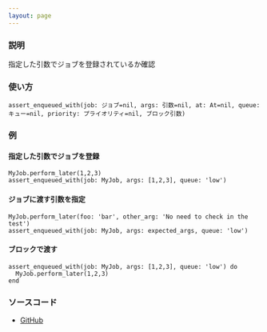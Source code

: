 ```yaml
---
layout: page
---
```


### 説明

指定した引数でジョブを登録されているか確認

### 使い方

    assert_enqueued_with(job: ジョブ=nil, args: 引数=nil, at: At=nil, queue: キュー=nil, priority: プライオリティ=nil, ブロック引数)

### 例

#### 指定した引数でジョブを登録

    MyJob.perform_later(1,2,3)
    assert_enqueued_with(job: MyJob, args: [1,2,3], queue: 'low')

#### ジョブに渡す引数を指定

    MyJob.perform_later(foo: 'bar', other_arg: 'No need to check in the test')
    assert_enqueued_with(job: MyJob, args: expected_args, queue: 'low')

#### ブロックで渡す

    assert_enqueued_with(job: MyJob, args: [1,2,3], queue: 'low') do
      MyJob.perform_later(1,2,3)
    end

### ソースコード

- [GitHub](https://github.com/rails/rails/blob/984c3ef2775781d47efa9f541ce570daa2434a80/activejob/lib/active_job/test_helper.rb#L392)
